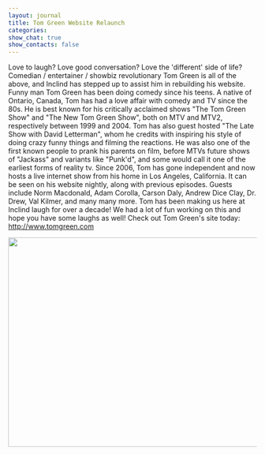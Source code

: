 ```yaml
---
layout: journal
title: Tom Green Website Relaunch
categories: 
show_chat: true
show_contacts: false
---
```


Love to laugh? Love good conversation? Love the &#39;different&#39; side of life? Comedian / entertainer / showbiz revolutionary Tom Green is all of the above, and Inclind has stepped up to assist him in rebuilding his website. Funny man Tom Green has been doing comedy since his teens. A native of Ontario, Canada, Tom has had a love affair with comedy and TV since the 80s. He is best known for his critically acclaimed shows &quot;The Tom Green Show&quot; and &quot;The New Tom Green Show&quot;, both on MTV and MTV2, respectively between 1999 and 2004. Tom has also guest hosted &quot;The Late Show with David Letterman&quot;, whom he credits with inspiring his style of doing crazy funny things and filming the reactions. He was also one of the first known people to prank his parents on film, before MTVs future shows of &quot;Jackass&quot; and variants like &quot;Punk&#39;d&quot;, and some would call it one of the earliest forms of reality tv. Since 2006, Tom has gone independent and now hosts a live internet show from his home in Los Angeles, California. It can be seen on his website nightly, along with previous episodes. Guests include Norm Macdonald, Adam Corolla, Carson Daly, Andrew Dice Clay, Dr. Drew, Val Kilmer, and many many more. Tom has been making us here at Inclind laugh for over a decade! We had a lot of fun working on this and hope you have some laughs as well! Check out Tom Green&#39;s site today: <a href="http://www.tomgreen.com" target="_blank">http://www.tomgreen.com</a> <p class="rtecenter"> <a href="http://www.tomgreen.com" target="_blank"><img alt="" src="http://www.inclind.com/sites/default/files/tomgreen.jpg" style="width: 600px; height: 425px; " /></a>